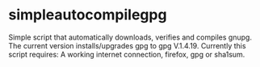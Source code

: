 # simpleautocompilegpg
Simple script that automatically downloads, verifies and compiles gnupg. 
The current version installs/upgrades gpg to gpg V.1.4.19.
Currently this script requires: A working internet connection, firefox, gpg or sha1sum.
